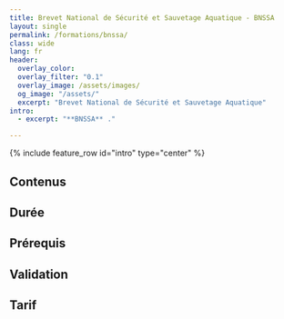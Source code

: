 ```yaml
---
title: Brevet National de Sécurité et Sauvetage Aquatique - BNSSA
layout: single
permalink: /formations/bnssa/
class: wide
lang: fr
header:   
  overlay_color: 
  overlay_filter: "0.1"
  overlay_image: /assets/images/
  og_image: "/assets/"
  excerpt: "Brevet National de Sécurité et Sauvetage Aquatique"
intro:
  - excerpt: "**BNSSA** ."

---
```

{% include feature_row id="intro" type="center" %}

## Contenus

## Durée

## Prérequis

## Validation

## Tarif
